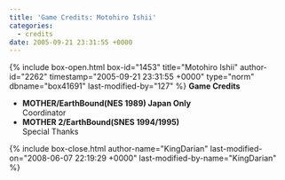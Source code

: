 ```yaml
---
title: 'Game Credits: Motohiro Ishii'
categories:
  - credits
date: 2005-09-21 23:31:55 +0000
---
```

{% include box-open.html box-id="1453" title="Motohiro Ishii" author-id="2262" timestamp="2005-09-21 23:31:55 +0000" type="norm" dbname="box41691" last-modified-by="127" %}
<b>Game Credits</b>
 <UL>
    <LI><b>MOTHER/EarthBound(NES 1989) Japan Only</b><BR />
    Coordinator</LI>
    <LI><b>MOTHER 2/EarthBound(SNES 1994/1995)</b><BR />
    Special Thanks</LI>
 </UL>
{% include box-close.html author-name="KingDarian" last-modified-on="2008-06-07 22:19:29 +0000" last-modified-by-name="KingDarian" %}
